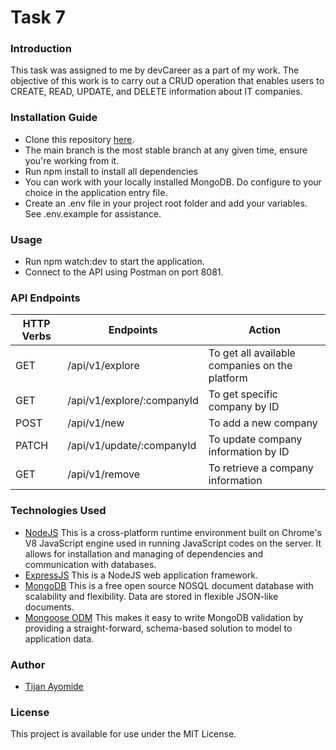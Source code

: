# Task 7
### Introduction
This task was assigned to me by devCareer as a part of my work. The objective of this work is to carry out a CRUD operation that enables users to CREATE, READ, UPDATE, and DELETE information about IT companies.

### Installation Guide
* Clone this repository [here](https://github.com/TijanAyo/Company_REST_API.git).
* The main branch is the most stable branch at any given time, ensure you're working from it.
* Run npm install to install all dependencies
* You can work with your locally installed MongoDB. Do configure to your choice in the application entry file.
* Create an .env file in your project root folder and add your variables. See .env.example for assistance.
### Usage
* Run npm watch:dev to start the application.
* Connect to the API using Postman on port 8081.
### API Endpoints
| HTTP Verbs | Endpoints | Action |
| --- | --- | --- |
| GET | /api/v1/explore | To get all available companies on the platform |
| GET | /api/v1/explore/:companyId | To get specific company by ID |
| POST | /api/v1/new | To add a new company |
| PATCH | /api/v1/update/:companyId | To update company information by ID |
| GET | /api/v1/remove | To retrieve a company information |
### Technologies Used
* [NodeJS](https://nodejs.org/) This is a cross-platform runtime environment built on Chrome's V8 JavaScript engine used in running JavaScript codes on the server. It allows for installation and managing of dependencies and communication with databases.
* [ExpressJS](https://www.expresjs.org/) This is a NodeJS web application framework.
* [MongoDB](https://www.mongodb.com/) This is a free open source NOSQL document database with scalability and flexibility. Data are stored in flexible JSON-like documents.
* [Mongoose ODM](https://mongoosejs.com/) This makes it easy to write MongoDB validation by providing a straight-forward, schema-based solution to model to application data.
### Author
* [Tijan Ayomide](https://github.com/TijanAyo)
### License
This project is available for use under the MIT License.